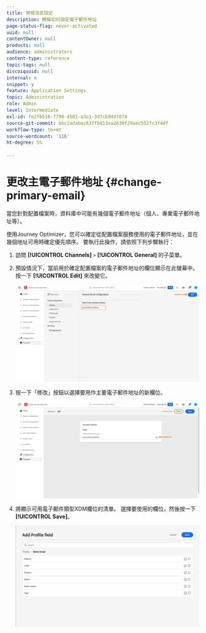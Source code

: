 ```yaml
---
title: 常規消息設定
description: 瞭解如何設定電子郵件地址
page-status-flag: never-activated
uuid: null
contentOwner: null
products: null
audience: administrators
content-type: reference
topic-tags: null
discoiquuid: null
internal: n
snippet: y
feature: Application Settings
topic: Administration
role: Admin
level: Intermediate
exl-id: fe2f6516-7790-4501-a3a1-3d7cb94d7874
source-git-commit: bbc2adabac63ffb813ea2630f29aec552fc3f4df
workflow-type: tm+mt
source-wordcount: '116'
ht-degree: 5%

---
```


# 更改主電子郵件地址 {#change-primary-email}

當您針對配置檔案時，資料庫中可能有幾個電子郵件地址（個人、專業電子郵件地址等）。

使用Journey Optimizer，您可以確定從配置檔案服務使用的電子郵件地址，並在幾個地址可用時確定優先順序。 要執行此操作，請依照下列步驟執行：

1. 訪問  **[!UICONTROL Channels]** `>` **[!UICONTROL General]** 的子菜單。
1. 預設情況下，當前用於確定配置檔案的電子郵件地址的欄位顯示在此螢幕中。 按一下 **[!UICONTROL Edit]** 來改變它。

   ![](../assets/primary-address.png)

1. 按一下「修改」按鈕以選擇要用作主要電子郵件地址的新欄位。

   ![](../assets/primary-address-edit.png)

1. 將顯示可用電子郵件類型XDM欄位的清單。 選擇要使用的欄位，然後按一下 **[!UICONTROL Save]**。

   ![](../assets/primary-address-field.png)

<!--1. You can also select an additional field to use as secondary email address. This allows you to determine which field to use if the primary field is empty for a profile. >> will be done later on-->
